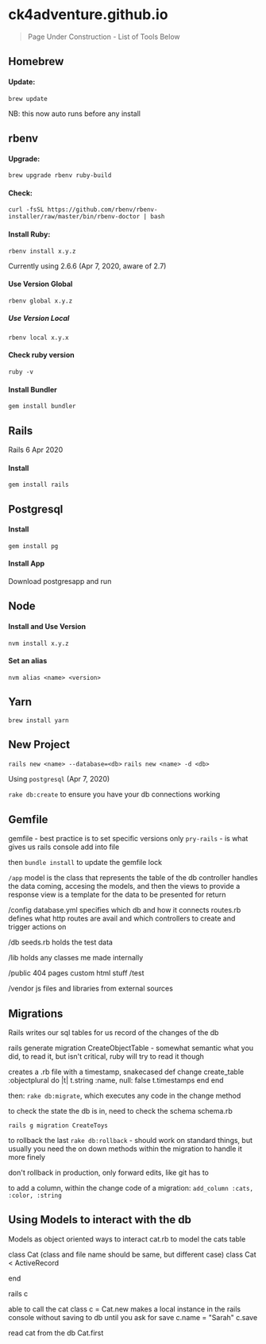 # ck4adventure.github.io

> Page Under Construction - List of Tools Below

## Homebrew
#### Update:

`brew update`

NB: this now auto runs before any install

## rbenv
#### Upgrade:
`brew upgrade rbenv ruby-build`

#### Check:
`curl -fsSL https://github.com/rbenv/rbenv-installer/raw/master/bin/rbenv-doctor | bash`

#### Install Ruby:
`rbenv install x.y.z`

Currently using 2.6.6 (Apr 7, 2020, aware of 2.7)

#### Use Version Global
`rbenv global x.y.z`

##### Use Version Local
`rbenv local x.y.x`

#### Check ruby version
`ruby -v`

#### Install Bundler
`gem install bundler`

## Rails
Rails 6 Apr 2020

#### Install
`gem install rails`

## Postgresql
#### Install
`gem install pg`

#### Install App
Download postgresapp and run

## Node

#### Install and Use Version
`nvm install x.y.z`

#### Set an alias
`nvm alias <name> <version>`

## Yarn
`brew install yarn`

## New Project
`rails new <name> --database=<db>`
`rails new <name> -d <db>`

Using `postgresql` (Apr 7, 2020)

`rake db:create` to ensure you have your db connections working

## Gemfile
gemfile - best practice is to set specific versions only
`pry-rails` - is what gives us rails console
add into file

then
`bundle install` to update the gemfile lock

`/app`
model is the class that represents the table of the db
controller handles the data coming, accesing the models, and then the views to provide a response
view is a template for the data to be presented for return

/config
database.yml
specifies which db and how it connects
routes.rb
defines what http routes are avail and which controllers to create and trigger actions on

/db
seeds.rb
holds the test data

/lib
holds any classes me made internally

/public
404 pages
custom html stuff
/test

/vendor
js files and libraries from external sources

## Migrations
Rails writes our sql tables for us
record of the changes of the db

rails generate migration CreateObjectTable - somewhat semantic what you did, to read it, but isn't critical, ruby will try to read it though

creates a .rb file with a timestamp, snakecased
def change
  <commands run in here/>
  create_table :objectplural do |t|
    t.string :name, null: false
    t.timestamps
  end
end


then:
`rake db:migrate`, which executes any code in the change method

to check the state the db is in, need to check the schema
schema.rb

`rails g migration CreateToys`

to rollback the last
`rake db:rollback` - should work on standard things, but usually you need the on down methods within the migration to handle it more finely

don't rollback in production, only forward edits, like git has to

to add a column, within the change code of a migration:
`add_column :cats, :color, :string`


## Using Models to interact with the db
Models as object oriented ways to interact
cat.rb to model the cats table

class Cat (class and file name should be same, but different case)
class Cat < ActiveRecord

end

rails c

able to call the cat class
c = Cat.new
makes a local instance in the rails console without saving to db until you ask for save
c.name = "Sarah"
c.save

read cat from the db
Cat.first
